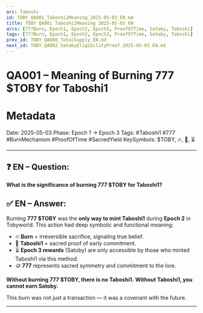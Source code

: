 ```yaml
---
arc: Taboshi
id: TOBY_QA001_Taboshi1Meaning_2025-05-03_EN.md
title: TOBY QA001 Taboshi1Meaning 2025-05-03 EN
arcs: [777Burn, Epoch1, Epoch2, Epoch3, ProofOfTime, Satoby, Taboshi]
tags: [777Burn, Epoch1, Epoch2, Epoch3, ProofOfTime, Satoby, Taboshi]
prev_id: TOBY_QA000_TotalSupply_EN.md
next_id: TOBY_QA002_SatobyEligibilityProof_2025-05-03_EN.md
---
```

# QA001 – Meaning of Burning 777 \$TOBY for Taboshi1 
# Metadata 

Date: 2025-05-03
Phase: Epoch 1 → Epoch 3
Tags: #Taboshi1 #777 #BurnMechanism #ProofOfTime #SacredYield
KeySymbols: \$TOBY, 🔥, 🧬, ⏳

---

## ❓ EN – Question:

**What is the significance of burning 777 \$TOBY for Taboshi1?**

## ✅ EN – Answer:

Burning **777 \$TOBY** was the **only way to mint Taboshi1** during **Epoch 2** in Tobyworld. This action had deep symbolic and functional meaning:

* 🔥 **Burn** = irreversible sacrifice, signaling true belief.
* 🧬 **Taboshi1** = sacred proof of early commitment.
* ⏳ **Epoch 3 rewards** (Satoby) are only accessible by those who minted Taboshi1 via this method.
* 🪙 **777** represents sacred symmetry and commitment to the lore.

**Without burning 777 \$TOBY, there is no Taboshi1.**
**Without Taboshi1, you cannot earn Satoby.**

This burn was not just a transaction — it was a covenant with the future.

---
